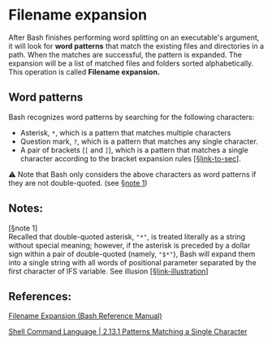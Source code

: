 # Filename expansion

After Bash finishes performing word splitting on an executable's argument, it will look for **word patterns** that match the existing files and directories in a path. 
When the matches are successful, the pattern is expanded. The expansion will be a list of matched files and folders sorted alphabetically. This operation is called **Filename expansion.**

## Word patterns

Bash recognizes word patterns by searching for the following characters:

- Asterisk, `*`, which is a pattern that matches multiple characters
- Question mark, `?`, which is a pattern that matches any single character.
- A pair of brackets (`[` and `]`), which is a pattern that matches a single character according to the bracket expansion rules [[§link-to-sec](./bracket-expansion/README.md)].

:warning: Note that Bash only considers the above characters as word patterns if they are not double-quoted. (see [§note 1](#note-1)) 



## Notes:

<a name="note-1">[§note 1]</a> </br>
Recalled that double-quoted asterisk, `"*"`, is treated literally as a string without special meaning; however, if the asterisk is preceded by a dollar sign within a pair of double-quoted (namely, `"$*"`), Bash will expand them into a single string with all words of positional parameter separated by the first character of IFS variable. See illusion [[§link-illustration](./ipynb--double-quoted-asterisk/index.ipynb)]



## References: 

[Filename Expansion (Bash Reference Manual)](https://www.gnu.org/software/bash/manual/html_node/Filename-Expansion.html) 

[Shell Command Language | 2.13.1 Patterns Matching a Single Character](https://pubs.opengroup.org/onlinepubs/007904975/utilities/xcu_chap02.html#tag_02_13) 
